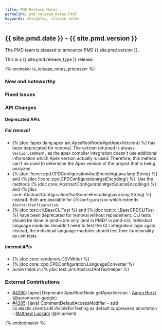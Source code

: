 ```yaml
---
title: PMD Release Notes
permalink: pmd_release_notes.html
keywords: changelog, release notes
---
```


## {{ site.pmd.date }} - {{ site.pmd.version }}

The PMD team is pleased to announce PMD {{ site.pmd.version }}.

This is a {{ site.pmd.release_type }} release.

{% tocmaker is_release_notes_processor %}

### New and noteworthy

### Fixed Issues

### API Changes

#### Deprecated APIs

##### For removal

* {% jdoc !!apex::lang.apex.ast.ApexRootNode#getApexVersion() %} has been deprecated for removal. The version returned is
  always `Version.CURRENT`, as the apex compiler integration doesn't use additional information which Apex version
  actually is used. Therefore, this method can't be used to determine the Apex version of the project
  that is being analyzed.
* {% jdoc !!core::cpd.CPDConfiguration#setEncoding(java.lang.String) %} and
  {% jdoc !!core::cpd.CPDConfiguration#getEncoding() %}. Use the methods
  {% jdoc core::AbstractConfiguration#getSourceEncoding() %} and
  {% jdoc core::AbstractConfiguration#setSourceEncoding(java.lang.String) %} instead. Both are available
  for `CPDConfiguration` which extends `AbstractConfiguration`.
* {% jdoc test::cli.BaseCLITest %} and {% jdoc test::cli.BaseCPDCLITest %} have been deprecated for removal without
  replacement. CLI tests should be done in pmd-core only (and in PMD7 in pmd-cli). Individual language modules
  shouldn't need to test the CLI integration logic again. Instead, the individual language modules should test their
  functionality as unit tests.

##### Internal APIs

* {% jdoc core::renderers.CSVWriter %}
* {% jdoc core::cpd.CPDConfiguration.LanguageConverter %}
* Some fields in {% jdoc test::ant.AbstractAntTestHelper %}

### External Contributions
* [#4280](https://github.com/pmd/pmd/pull/4280): \[apex] Deprecate ApexRootNode.getApexVersion - [Aaron Hurst](https://github.com/aaronhurst-google) (@aaronhurst-google)
* [#4285](https://github.com/pmd/pmd/pull/4285): \[java] CommentDefaultAccessModifier - add co.elastic.clients.util.VisibleForTesting as default suppressed annotation - [Matthew Luckam](https://github.com/mluckam) (@mluckam)

{% endtocmaker %}

